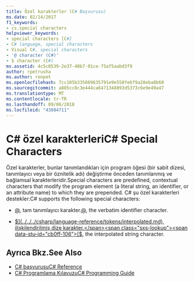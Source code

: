 ```yaml
---
title: Özel karakterler (C# Başvurusu)
ms.date: 02/14/2017
f1_keywords:
- cs.special characters
helpviewer_keywords:
- special characters [C#]
- C# language, special characters
- Visual C#, special characters
- '@ character (C#)'
- $ character (C#)
ms.assetid: 4c5c0539-2e37-40b7-91ce-75af5aabd3f9
author: rpetrusha
ms.author: ronpet
ms.openlocfilehash: 7cc105b335069635791e9e558fe6f9a28eba8b60
ms.sourcegitcommit: a885cc8c3e444ca6471348893d5373c6e9e49a47
ms.translationtype: MT
ms.contentlocale: tr-TR
ms.lasthandoff: 09/06/2018
ms.locfileid: "43884711"
---
```

# <a name="c-special-characters"></a><span data-ttu-id="cb0ff-102">C# özel karakterleri</span><span class="sxs-lookup"><span data-stu-id="cb0ff-102">C# Special Characters</span></span>

<span data-ttu-id="cb0ff-103">Özel karakterler, bunlar tanımlandıkları için program öğesi (bir sabit dizesi, tanımlayıcı veya bir öznitelik adı) değiştirme önceden tanımlanmış ve bağlamsal karakterleridir.</span><span class="sxs-lookup"><span data-stu-id="cb0ff-103">Special characters are predefined, contextual characters that modify the program element (a literal string, an identifier, or an attribute name) to which they are prepended.</span></span> <span data-ttu-id="cb0ff-104">C# şu özel karakterleri destekler:</span><span class="sxs-lookup"><span data-stu-id="cb0ff-104">C# supports the following special characters:</span></span> 

- <span data-ttu-id="cb0ff-105">[@](../../../csharp/language-reference/tokens/verbatim.md), tam tanımlayıcı karakter.</span><span class="sxs-lookup"><span data-stu-id="cb0ff-105">[@](../../../csharp/language-reference/tokens/verbatim.md), the verbatim identifier character.</span></span> 

- <span data-ttu-id="cb0ff-106">[$](../../../csharp/language-reference/tokens/interpolated.md), ilişkilendirilmiş dize karakter.</span><span class="sxs-lookup"><span data-stu-id="cb0ff-106">[$](../../../csharp/language-reference/tokens/interpolated.md), the interpolated string character.</span></span>

## <a name="see-also"></a><span data-ttu-id="cb0ff-107">Ayrıca Bkz.</span><span class="sxs-lookup"><span data-stu-id="cb0ff-107">See Also</span></span>

- [<span data-ttu-id="cb0ff-108">C# başvurusu</span><span class="sxs-lookup"><span data-stu-id="cb0ff-108">C# Reference</span></span>](../../../csharp/language-reference/index.md)  
- [<span data-ttu-id="cb0ff-109">C# Programlama Kılavuzu</span><span class="sxs-lookup"><span data-stu-id="cb0ff-109">C# Programming Guide</span></span>](../../../csharp/programming-guide/index.md)
